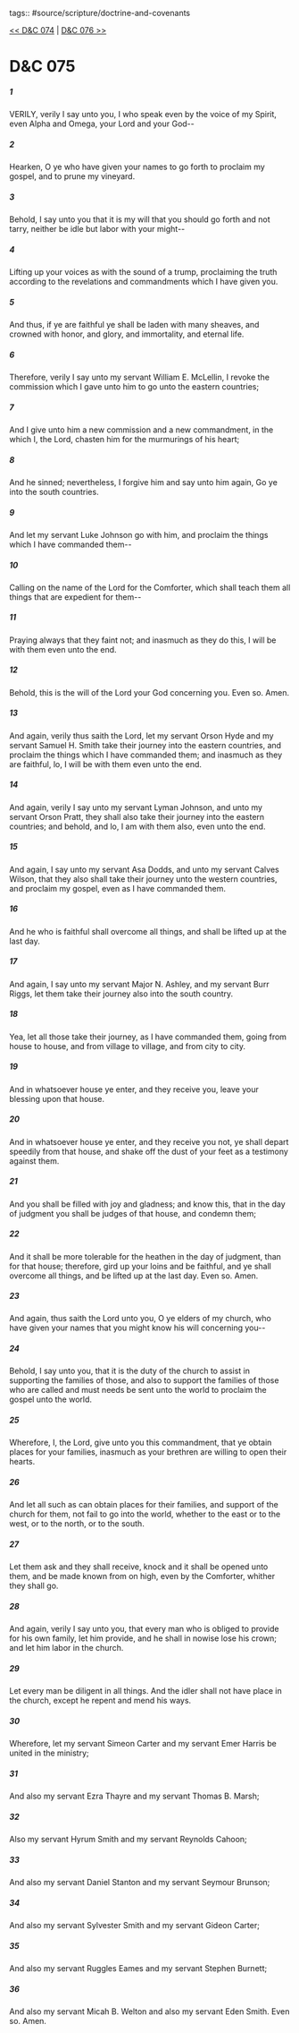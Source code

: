 tags:: #source/scripture/doctrine-and-covenants

[<< D&C 074](/Doctrine_and_Covenants/D&C_074.md) | [D&C 076 >>](/Doctrine_and_Covenants/D&C_076.md)

# D&C 075

##### 1

VERILY, verily I say unto you, I who speak even by the voice of my Spirit, even Alpha and Omega, your Lord and your God--

##### 2

Hearken, O ye who have given your names to go forth to proclaim my gospel, and to prune my vineyard.

##### 3

Behold, I say unto you that it is my will that you should go forth and not tarry, neither be idle but labor with your might--

##### 4

Lifting up your voices as with the sound of a trump, proclaiming the truth according to the revelations and commandments which I have given you.

##### 5

And thus, if ye are faithful ye shall be laden with many sheaves, and crowned with honor, and glory, and immortality, and eternal life.

##### 6

Therefore, verily I say unto my servant William E. McLellin, I revoke the commission which I gave unto him to go unto the eastern countries;

##### 7

And I give unto him a new commission and a new commandment, in the which I, the Lord, chasten him for the murmurings of his heart;

##### 8

And he sinned; nevertheless, I forgive him and say unto him again, Go ye into the south countries.

##### 9

And let my servant Luke Johnson go with him, and proclaim the things which I have commanded them--

##### 10

Calling on the name of the Lord for the Comforter, which shall teach them all things that are expedient for them--

##### 11

Praying always that they faint not; and inasmuch as they do this, I will be with them even unto the end.

##### 12

Behold, this is the will of the Lord your God concerning you. Even so. Amen.

##### 13

And again, verily thus saith the Lord, let my servant Orson Hyde and my servant Samuel H. Smith take their journey into the eastern countries, and proclaim the things which I have commanded them; and inasmuch as they are faithful, lo, I will be with them even unto the end.

##### 14

And again, verily I say unto my servant Lyman Johnson, and unto my servant Orson Pratt, they shall also take their journey into the eastern countries; and behold, and lo, I am with them also, even unto the end.

##### 15

And again, I say unto my servant Asa Dodds, and unto my servant Calves Wilson, that they also shall take their journey unto the western countries, and proclaim my gospel, even as I have commanded them.

##### 16

And he who is faithful shall overcome all things, and shall be lifted up at the last day.

##### 17

And again, I say unto my servant Major N. Ashley, and my servant Burr Riggs, let them take their journey also into the south country.

##### 18

Yea, let all those take their journey, as I have commanded them, going from house to house, and from village to village, and from city to city.

##### 19

And in whatsoever house ye enter, and they receive you, leave your blessing upon that house.

##### 20

And in whatsoever house ye enter, and they receive you not, ye shall depart speedily from that house, and shake off the dust of your feet as a testimony against them.

##### 21

And you shall be filled with joy and gladness; and know this, that in the day of judgment you shall be judges of that house, and condemn them;

##### 22

And it shall be more tolerable for the heathen in the day of judgment, than for that house; therefore, gird up your loins and be faithful, and ye shall overcome all things, and be lifted up at the last day. Even so. Amen.

##### 23

And again, thus saith the Lord unto you, O ye elders of my church, who have given your names that you might know his will concerning you--

##### 24

Behold, I say unto you, that it is the duty of the church to assist in supporting the families of those, and also to support the families of those who are called and must needs be sent unto the world to proclaim the gospel unto the world.

##### 25

Wherefore, I, the Lord, give unto you this commandment, that ye obtain places for your families, inasmuch as your brethren are willing to open their hearts.

##### 26

And let all such as can obtain places for their families, and support of the church for them, not fail to go into the world, whether to the east or to the west, or to the north, or to the south.

##### 27

Let them ask and they shall receive, knock and it shall be opened unto them, and be made known from on high, even by the Comforter, whither they shall go.

##### 28

And again, verily I say unto you, that every man who is obliged to provide for his own family, let him provide, and he shall in nowise lose his crown; and let him labor in the church.

##### 29

Let every man be diligent in all things. And the idler shall not have place in the church, except he repent and mend his ways.

##### 30

Wherefore, let my servant Simeon Carter and my servant Emer Harris be united in the ministry;

##### 31

And also my servant Ezra Thayre and my servant Thomas B. Marsh;

##### 32

Also my servant Hyrum Smith and my servant Reynolds Cahoon;

##### 33

And also my servant Daniel Stanton and my servant Seymour Brunson;

##### 34

And also my servant Sylvester Smith and my servant Gideon Carter;

##### 35

And also my servant Ruggles Eames and my servant Stephen Burnett;

##### 36

And also my servant Micah B. Welton and also my servant Eden Smith. Even so. Amen.
